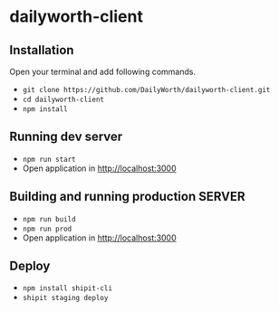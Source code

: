 # dailyworth-client

## Installation
Open your terminal and add following commands.
* `git clone https://github.com/DailyWorth/dailyworth-client.git`
* `cd dailyworth-client`
* `npm install`

## Running dev server

* `npm run start`
* Open application in [http://localhost:3000](http://localhost:3000)

## Building and running production SERVER

* `npm run build`
* `npm run prod`
* Open application in [http://localhost:3000](http://localhost:3000)


## Deploy
* `npm install shipit-cli`
* `shipit staging deploy`
